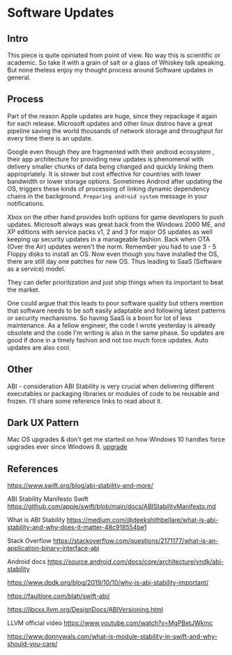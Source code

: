 # Software Updates

## Intro

This piece is quite opiniated from point of view. No way this is scientific or academic. So take it with a grain of salt or a glass of Whiskey talk speaking.
But none theless enjoy my thought process around Software updates in general.

## Process

Part of the reason Apple updates are huge, since they repackage it again for each release. Microsoft updates and other linux distros have a great pipeline saving the world thousands of network storage and throughput for every time there is an update. 

Google even though they are fragmented with their android ecosystem , their app architecture for providing new updates is phenomenal with delivery smaller chunks of data being changed and quickly linking them appropriately. It is slower but cost effective for countries with lower bandwidth or lower storage options. Sometimes Android after updating the OS, triggers these kinds of processing of linking dynamic dependency chains in the background. `Preparing android system` message in your notifications. 

Xbox on the other hand provides both options for game developers to push updates. Microsoft always was great back from the Windows 2000 ME, and XP editions with service packs v1, 2 and 3 for major OS updates as well keeping up security updates in a manageable fashion. Back when OTA (Over the Air) updates weren't the norm. Remember you had to use 3 - 5 Floppy disks to install an OS. Now even though you have installed the OS, there are still day one patches for new OS. Thus leading to SaaS (Software as a service) model. 

They can defer prioritization and just ship things when its important to beat the market.

One could argue that this leads to poor software quality but others mention that software needs to be soft easily adaptable and following latest patterns or security mechanisms. So having SaaS is a boon for lot of less maintenance. 
As a fellow engineer, the code I wrote yesterday is already obsolete and the code I'm writing is also in the same phase. So updates are good if done in a timely fashion and not too much force updates. Auto updates are also cool.


## Other

ABI - consideration
ABI Stability is very crucial when delivering different executables or packaging libraries or modules of code to be reusable and frozen.
I'll share some reference links to read about it.



## Dark UX Pattern

Mac OS upgrades & don't get me started on how Windows 10 handles force upgrades ever since Windows 8.
[upgrade](ios/config/upgrade.md)


## References


https://www.swift.org/blog/abi-stability-and-more/

ABI Stability Manifesto Swift
https://github.com/apple/swift/blob/main/docs/ABIStabilityManifesto.md

What is ABI Stability
https://medium.com/@deekshithbellare/what-is-abi-stability-and-why-does-it-matter-48c918554be1

Stack Overflow
https://stackoverflow.com/questions/2171177/what-is-an-application-binary-interface-abi

Android docs
https://source.android.com/docs/core/architecture/vndk/abi-stability

https://www.dpdk.org/blog/2019/10/10/why-is-abi-stability-important/


https://faultlore.com/blah/swift-abi/

https://libcxx.llvm.org/DesignDocs/ABIVersioning.html

LLVM official video
https://www.youtube.com/watch?v=MgPBetJWkmc


https://www.donnywals.com/what-is-module-stability-in-swift-and-why-should-you-care/